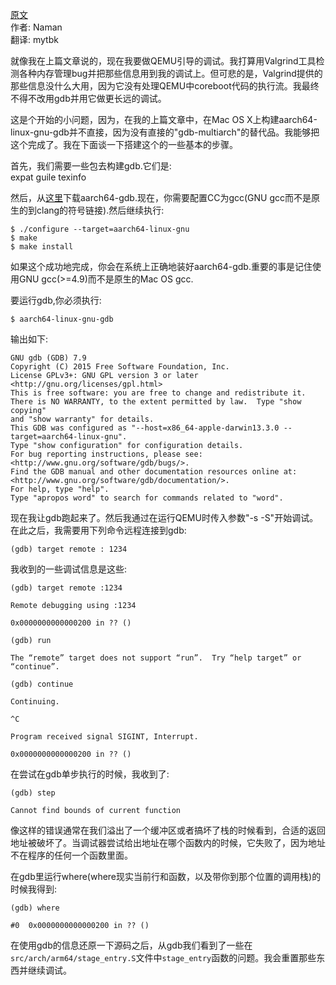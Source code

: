 <meta http-equiv='Content-Type' content='text/html; charset=utf-8' />

[原文](http://blogs.coreboot.org/blog/2015/07/28/gsoc-coreboot-for-arm64-qemu-week-8/)  
作者: Naman  
翻译: mytbk  

就像我在上篇文章说的，现在我要做QEMU引导的调试。我打算用Valgrind工具检测各种内存管理bug并把那些信息用到我的调试上。但可悲的是，Valgrind提供的那些信息没什么大用，因为它没有处理QEMU中coreboot代码的执行流。我最终不得不改用gdb并用它做更长远的调试。

这是个开始的小问题，因为，在我的上篇文章中，在Mac OS X上构建aarch64-linux-gnu-gdb并不直接，因为没有直接的"gdb-multiarch"的替代品。我能够把这个完成了。我在下面谈一下搭建这个的一些基本的步骤。

首先，我们需要一些包去构建gdb.它们是:  
expat guile texinfo

然后，从[这里](https://aur.archlinux.org/packages/aarch64-linux-gnu-gdb/)下载aarch64-gdb.现在，你需要配置CC为gcc(GNU gcc而不是原生的到clang的符号链接).然后继续执行:
```
$ ./configure --target=aarch64-linux-gnu
$ make
$ make install
```

如果这个成功地完成，你会在系统上正确地装好aarch64-gdb.重要的事是记住使用GNU gcc(>=4.9)而不是原生的Mac OS gcc.

要运行gdb,你必须执行:
```
$ aarch64-linux-gnu-gdb
```

输出如下:
```
GNU gdb (GDB) 7.9
Copyright (C) 2015 Free Software Foundation, Inc.
License GPLv3+: GNU GPL version 3 or later <http://gnu.org/licenses/gpl.html>
This is free software: you are free to change and redistribute it.
There is NO WARRANTY, to the extent permitted by law.  Type "show copying"
and "show warranty" for details.
This GDB was configured as "--host=x86_64-apple-darwin13.3.0 --target=aarch64-linux-gnu".
Type "show configuration" for configuration details.
For bug reporting instructions, please see:
<http://www.gnu.org/software/gdb/bugs/>.
Find the GDB manual and other documentation resources online at:
<http://www.gnu.org/software/gdb/documentation/>.
For help, type "help".
Type "apropos word" to search for commands related to "word".
```

现在我让gdb跑起来了。然后我通过在运行QEMU时传入参数"-s -S"开始调试。在此之后，我需要用下列命令远程连接到gdb:
```
(gdb) target remote : 1234
```

我收到的一些调试信息是这些:
>
```
(gdb) target remote :1234

Remote debugging using :1234

0x0000000000000200 in ?? ()

(gdb) run

The “remote” target does not support “run”.  Try “help target” or “continue”.

(gdb) continue

Continuing.

^C

Program received signal SIGINT, Interrupt.

0x0000000000000200 in ?? ()
```

在尝试在gdb单步执行的时候，我收到了:
>
```
(gdb) step

Cannot find bounds of current function
```

像这样的错误通常在我们溢出了一个缓冲区或者搞坏了栈的时候看到，合适的返回地址被破坏了。当调试器尝试给出地址在哪个函数内的时候，它失败了，因为地址不在程序的任何一个函数里面。

在gdb里运行where(where现实当前行和函数，以及带你到那个位置的调用栈)的时候我得到:
>
```
(gdb) where

#0  0x0000000000000200 in ?? ()
```

在使用gdb的信息还原一下源码之后，从gdb我们看到了一些在`src/arch/arm64/stage_entry.S`文件中`stage_entry`函数的问题。我会重置那些东西并继续调试。

